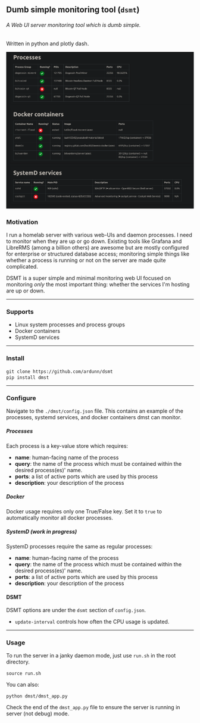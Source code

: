 ## Dumb simple monitoring tool (`dsmt`)

###### A Web UI server monitoring tool which is dumb simple.

Written in python and plotly dash.



![img](./screenshot.png)


### Motivation

I run a homelab server with various web-UIs and daemon processes. I need to monitor when they
are up or go down. Existing tools like Grafana and LibreRMS (among a billion others)
are awesome but are mostly configured for enterprise or structured database access; monitoring simple things like whether a process is running
or not on the server are made quite complicated.


DSMT is a super simple and minimal monitoring web UI focused on monitoring *only* the most important thing: whether the services I'm hosting are up or down.

---

### Supports
- Linux system processes and process groups
- Docker containers
- SystemD services

---

###  Install

```
git clone https://github.com/ardunn/dsmt
pip install dmst
```

---

### Configure
Navigate to the `./dmst/config.json` file. This contains an example of
the processes, systemd services, and docker containers dmst can monitor.

##### Processes
Each process is a key-value store which requires:
- **name**: human-facing name of the process
- **query**: the name of the process which must be contained within the desired process(es)' name. 
- **ports**: a list of active ports which are used by this process
- **description**: your description of the process


##### Docker

Docker usage requires only one True/False key. Set it to `true` to automatically monitor all docker processes.



##### SystemD (work in progress)
SystemD processes require the same as regular processes:
- **name**: human-facing name of the process
- **query**: the name of the process which must be contained within the desired process(es)' name. 
- **ports**: a list of active ports which are used by this process
- **description**: your description of the process


#### DSMT

DSMT options are under the `dsmt` section of `config.json`.

- `update-interval` controls how often the CPU usage is updated.

---

### Usage

To run the server in a janky daemon mode, just use `run.sh` in the root directory.

```
source run.sh
```

You can also:

```
python dmst/dmst_app.py
```

Check the end of the `dmst_app.py` file to ensure the server is running in server (not debug) mode.



